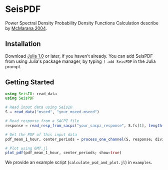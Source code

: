 # SeisPDF
Power Spectral Density Probability Density Functions Calculation
describe by [McMarana 2004](https://pubs.usgs.gov/of/2005/1438/).

## Installation
Download [Julia 1.0](https://julialang.org/) or later, if you haven't already. You can add SeisPDF from using Julia's package manager, by typing `] add SeisPDF` in the Julia prompt.

## Getting Started
```julia
using SeisIO: read_data
using SeisPDF

# Read input data using SeisIO
S = read_data("mseed", "your_mseed.mseed")

# Read response from a SACPZ file
response = read_resp_from_sacpz("your_sacpz_response", S.fs[1], length(S.x[1]))

# Get the PDF of this input data
pdf_mean_1_hour, center_periods = process_one_channel(S, response; divide_by_period=true)

# Plot using GMT.jl
plot_pdf(pdf_mean_1_hour, center_periods; show=true)
```

We provide an example script (`calculate_psd_and_plot.jl`) in `examples`.
